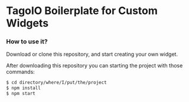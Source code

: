 # TagoIO Boilerplate for Custom Widgets

### How to use it?

Download or clone this repository, and start creating your own widget.

After downloading this repository you can starting the project with those commands:
```bash
$ cd directory/where/I/put/the/project
$ npm install
$ npm start
```
